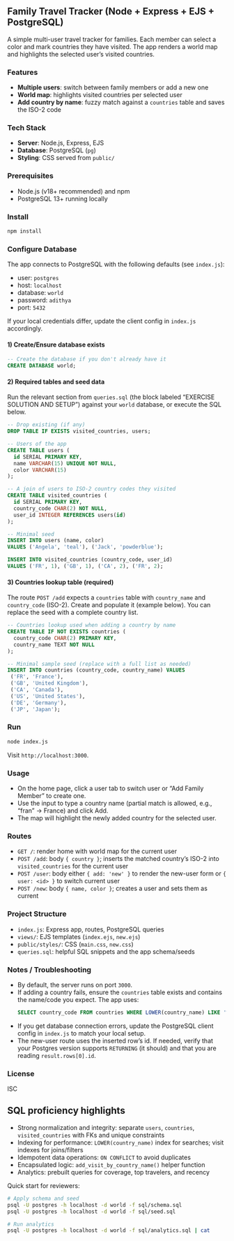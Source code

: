 ## Family Travel Tracker (Node + Express + EJS + PostgreSQL)

A simple multi-user travel tracker for families. Each member can select a color and mark countries they have visited. The app renders a world map and highlights the selected user’s visited countries.

### Features
- **Multiple users**: switch between family members or add a new one
- **World map**: highlights visited countries per selected user
- **Add country by name**: fuzzy match against a `countries` table and saves the ISO-2 code

### Tech Stack
- **Server**: Node.js, Express, EJS
- **Database**: PostgreSQL (`pg`)
- **Styling**: CSS served from `public/`

### Prerequisites
- Node.js (v18+ recommended) and npm
- PostgreSQL 13+ running locally

### Install
```bash
npm install
```

### Configure Database
The app connects to PostgreSQL with the following defaults (see `index.js`):
- user: `postgres`
- host: `localhost`
- database: `world`
- password: `adithya`
- port: `5432`

If your local credentials differ, update the client config in `index.js` accordingly.

#### 1) Create/Ensure database exists
```sql
-- Create the database if you don't already have it
CREATE DATABASE world;
```

#### 2) Required tables and seed data
Run the relevant section from `queries.sql` (the block labeled “EXERCISE SOLUTION AND SETUP”) against your `world` database, or execute the SQL below.

```sql
-- Drop existing (if any)
DROP TABLE IF EXISTS visited_countries, users;

-- Users of the app
CREATE TABLE users (
  id SERIAL PRIMARY KEY,
  name VARCHAR(15) UNIQUE NOT NULL,
  color VARCHAR(15)
);

-- A join of users to ISO-2 country codes they visited
CREATE TABLE visited_countries (
  id SERIAL PRIMARY KEY,
  country_code CHAR(2) NOT NULL,
  user_id INTEGER REFERENCES users(id)
);

-- Minimal seed
INSERT INTO users (name, color)
VALUES ('Angela', 'teal'), ('Jack', 'powderblue');

INSERT INTO visited_countries (country_code, user_id)
VALUES ('FR', 1), ('GB', 1), ('CA', 2), ('FR', 2);
```

#### 3) Countries lookup table (required)
The route `POST /add` expects a `countries` table with `country_name` and `country_code` (ISO-2). Create and populate it (example below). You can replace the seed with a complete country list.

```sql
-- Countries lookup used when adding a country by name
CREATE TABLE IF NOT EXISTS countries (
  country_code CHAR(2) PRIMARY KEY,
  country_name TEXT NOT NULL
);

-- Minimal sample seed (replace with a full list as needed)
INSERT INTO countries (country_code, country_name) VALUES
 ('FR', 'France'),
 ('GB', 'United Kingdom'),
 ('CA', 'Canada'),
 ('US', 'United States'),
 ('DE', 'Germany'),
 ('JP', 'Japan');
```

### Run
```bash
node index.js
```
Visit `http://localhost:3000`.

### Usage
- On the home page, click a user tab to switch user or “Add Family Member” to create one.
- Use the input to type a country name (partial match is allowed, e.g., “fran” → France) and click Add.
- The map will highlight the newly added country for the selected user.

### Routes
- `GET /`: render home with world map for the current user
- `POST /add`: body `{ country }`; inserts the matched country’s ISO-2 into `visited_countries` for the current user
- `POST /user`: body either `{ add: 'new' }` to render the new-user form or `{ user: <id> }` to switch current user
- `POST /new`: body `{ name, color }`; creates a user and sets them as current

### Project Structure
- `index.js`: Express app, routes, PostgreSQL queries
- `views/`: EJS templates (`index.ejs`, `new.ejs`)
- `public/styles/`: CSS (`main.css`, `new.css`)
- `queries.sql`: helpful SQL snippets and the app schema/seeds

### Notes / Troubleshooting
- By default, the server runs on port `3000`.
- If adding a country fails, ensure the `countries` table exists and contains the name/code you expect. The app uses:
  ```sql
  SELECT country_code FROM countries WHERE LOWER(country_name) LIKE '%' || $1 || '%';
  ```
- If you get database connection errors, update the PostgreSQL client config in `index.js` to match your local setup.
- The new-user route uses the inserted row’s id. If needed, verify that your Postgres version supports `RETURNING` (it should) and that you are reading `result.rows[0].id`.

### License
ISC 

## SQL proficiency highlights
- Strong normalization and integrity: separate `users`, `countries`, `visited_countries` with FKs and unique constraints
- Indexing for performance: `LOWER(country_name)` index for searches; visit indexes for joins/filters
- Idempotent data operations: `ON CONFLICT` to avoid duplicates
- Encapsulated logic: `add_visit_by_country_name()` helper function
- Analytics: prebuilt queries for coverage, top travelers, and recency

Quick start for reviewers:
```bash
# Apply schema and seed
psql -U postgres -h localhost -d world -f sql/schema.sql
psql -U postgres -h localhost -d world -f sql/seed.sql

# Run analytics
psql -U postgres -h localhost -d world -f sql/analytics.sql | cat
``` 